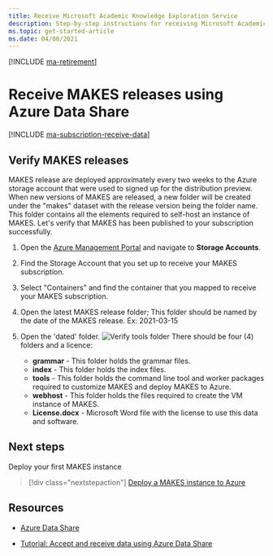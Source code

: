 ```yaml
---
title: Receive Microsoft Academic Knowledge Exploration Service
description: Step-by-step instructions for receiving Microsoft Academic Knowledge Exploration Service using Azure Data Share
ms.topic: get-started-article
ms.date: 04/08/2021
---
```

[!INCLUDE [ma-retirement](../includes/ma-retirement.md)]

# Receive MAKES releases using Azure Data Share

[!INCLUDE [ma-subscription-receive-data](../includes/ma-subscription-receive-data.md)]

## Verify MAKES releases

MAKES release are deployed approximately every two weeks to the Azure storage account that were used to signed up for the distribution preview. When new versions of MAKES are released, a new folder will be created under the "makes" dataset with the release version being the folder name.  This folder contains all the elements required to self-host an instance of MAKES. Let's verify that MAKES has been published to your subscription successfully.

1. Open the [Azure Management Portal](https://portal.azure.com) and navigate to **Storage Accounts**.

1. Find the Storage Account that you set up to receive your MAKES subscription.

1. Select "Containers" and find the container that you mapped to receive your MAKES subscription.

1. Open the latest MAKES release folder; This folder should be named by the date of the MAKES release.  Ex: 2021-03-15

1. Open the 'dated' folder.
    ![Verify tools folder](media/makes-release-folder.png)
    There should be four (4) folders and a licence:
    - **grammar** - This folder holds the grammar files.
    - **index** - This folder holds the index files.
    - **tools** - This folder holds the command line tool and worker packages required to customize MAKES and deploy MAKES to Azure.
    - **webhost** - This folder holds the files required to create the VM instance of MAKES.
    - **License.docx** - Microsoft Word file with the license to use this data and software.


## Next steps

Deploy your first MAKES instance 
> [!div class="nextstepaction"]
>[Deploy a MAKES instance to Azure](get-started-create-api-instances.md)


## Resources

* [Azure Data Share](https://azure.microsoft.com/services/data-share/)

* [Tutorial: Accept and receive data using Azure Data Share](/azure/data-share/subscribe-to-data-share)
